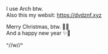 I use Arch btw.           
Also this my websit: https://dvdznf.xyz             
  
Merry Christmas, btw. 🎄💫       
And a happy new year ✨💖   
  
^//w//^
<!---
Dvd-Znf/Dvd-Znf is a ✨ special ✨ repository because its `README.md` (this file) appears on your GitHub profile.
You can click the Preview link to take a look at your changes.
--->
